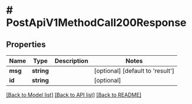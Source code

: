 # # PostApiV1MethodCall200Response

## Properties

Name | Type | Description | Notes
------------ | ------------- | ------------- | -------------
**msg** | **string** |  | [optional] [default to 'result']
**id** | **string** |  | [optional]

[[Back to Model list]](../../README.md#models) [[Back to API list]](../../README.md#endpoints) [[Back to README]](../../README.md)
